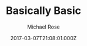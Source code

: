 ---
title: Basically Basic
github: https://github.com/mmistakes/jekyll-theme-basically-basic
demo: https://mmistakes.github.io/jekyll-theme-basically-basic/
author: Michael Rose
ssg:
  - Jekyll
cms:
  - Markdown
date: 2017-03-07T21:08:01.000Z
description: Your new Jekyll default theme
draft: true
publish_date: '2017-03-07T21:08:01Z'
update_date: '2021-09-22T02:47:20Z'
github_star: 743
github_fork: 1127
---